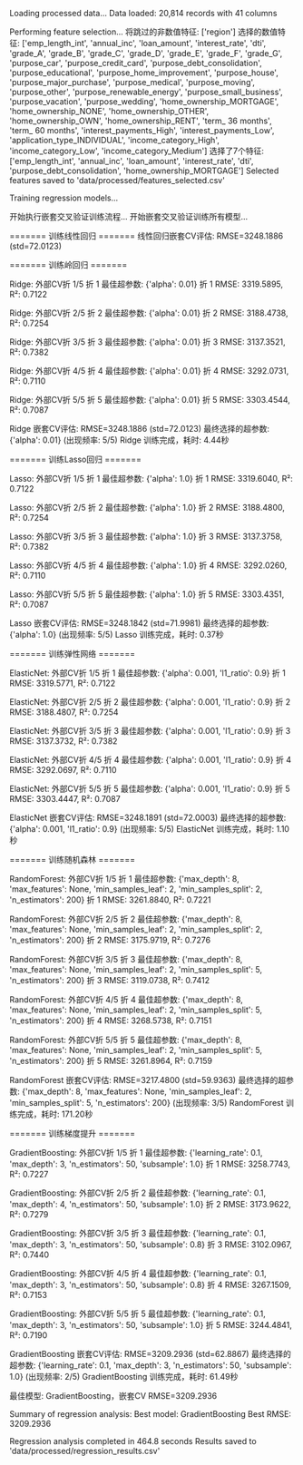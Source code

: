 Loading processed data...
Data loaded: 20,814 records with 41 columns

Performing feature selection...
将跳过的非数值特征: ['region']
选择的数值特征: ['emp_length_int', 'annual_inc', 'loan_amount', 'interest_rate', 'dti', 'grade_A', 'grade_B', 'grade_C', 'grade_D', 'grade_E', 'grade_F', 'grade_G', 'purpose_car', 'purpose_credit_card', 'purpose_debt_consolidation', 'purpose_educational', 'purpose_home_improvement', 'purpose_house', 'purpose_major_purchase', 'purpose_medical', 'purpose_moving', 'purpose_other', 'purpose_renewable_energy', 'purpose_small_business', 'purpose_vacation', 'purpose_wedding', 'home_ownership_MORTGAGE', 'home_ownership_NONE', 'home_ownership_OTHER', 'home_ownership_OWN', 'home_ownership_RENT', 'term_ 36 months', 'term_ 60 months', 'interest_payments_High', 'interest_payments_Low', 'application_type_INDIVIDUAL', 'income_category_High', 'income_category_Low', 'income_category_Medium']
选择了7个特征: ['emp_length_int', 'annual_inc', 'loan_amount', 'interest_rate', 'dti', 'purpose_debt_consolidation', 'home_ownership_MORTGAGE']
Selected features saved to 'data/processed/features_selected.csv'

Training regression models...

开始执行嵌套交叉验证训练流程...
开始嵌套交叉验证训练所有模型...

======= 训练线性回归 =======
线性回归嵌套CV评估: RMSE=3248.1886 (std=72.0123)

======= 训练岭回归 =======

Ridge: 外部CV折 1/5
折 1 最佳超参数: {'alpha': 0.01}
折 1 RMSE: 3319.5895, R²: 0.7122

Ridge: 外部CV折 2/5
折 2 最佳超参数: {'alpha': 0.01}
折 2 RMSE: 3188.4738, R²: 0.7254

Ridge: 外部CV折 3/5
折 3 最佳超参数: {'alpha': 0.01}
折 3 RMSE: 3137.3521, R²: 0.7382

Ridge: 外部CV折 4/5
折 4 最佳超参数: {'alpha': 0.01}
折 4 RMSE: 3292.0731, R²: 0.7110

Ridge: 外部CV折 5/5
折 5 最佳超参数: {'alpha': 0.01}
折 5 RMSE: 3303.4544, R²: 0.7087

Ridge 嵌套CV评估: RMSE=3248.1886 (std=72.0123)
最终选择的超参数: {'alpha': 0.01} (出现频率: 5/5)
Ridge 训练完成，耗时: 4.44秒

======= 训练Lasso回归 =======

Lasso: 外部CV折 1/5
折 1 最佳超参数: {'alpha': 1.0}
折 1 RMSE: 3319.6040, R²: 0.7122

Lasso: 外部CV折 2/5
折 2 最佳超参数: {'alpha': 1.0}
折 2 RMSE: 3188.4800, R²: 0.7254

Lasso: 外部CV折 3/5
折 3 最佳超参数: {'alpha': 1.0}
折 3 RMSE: 3137.3758, R²: 0.7382

Lasso: 外部CV折 4/5
折 4 最佳超参数: {'alpha': 1.0}
折 4 RMSE: 3292.0260, R²: 0.7110

Lasso: 外部CV折 5/5
折 5 最佳超参数: {'alpha': 1.0}
折 5 RMSE: 3303.4351, R²: 0.7087

Lasso 嵌套CV评估: RMSE=3248.1842 (std=71.9981)
最终选择的超参数: {'alpha': 1.0} (出现频率: 5/5)
Lasso 训练完成，耗时: 0.37秒

======= 训练弹性网络 =======

ElasticNet: 外部CV折 1/5
折 1 最佳超参数: {'alpha': 0.001, 'l1_ratio': 0.9}
折 1 RMSE: 3319.5771, R²: 0.7122

ElasticNet: 外部CV折 2/5
折 2 最佳超参数: {'alpha': 0.001, 'l1_ratio': 0.9}
折 2 RMSE: 3188.4807, R²: 0.7254

ElasticNet: 外部CV折 3/5
折 3 最佳超参数: {'alpha': 0.001, 'l1_ratio': 0.9}
折 3 RMSE: 3137.3732, R²: 0.7382

ElasticNet: 外部CV折 4/5
折 4 最佳超参数: {'alpha': 0.001, 'l1_ratio': 0.9}
折 4 RMSE: 3292.0697, R²: 0.7110

ElasticNet: 外部CV折 5/5
折 5 最佳超参数: {'alpha': 0.001, 'l1_ratio': 0.9}
折 5 RMSE: 3303.4447, R²: 0.7087

ElasticNet 嵌套CV评估: RMSE=3248.1891 (std=72.0003)
最终选择的超参数: {'alpha': 0.001, 'l1_ratio': 0.9} (出现频率: 5/5)
ElasticNet 训练完成，耗时: 1.10秒

======= 训练随机森林 =======

RandomForest: 外部CV折 1/5
折 1 最佳超参数: {'max_depth': 8, 'max_features': None, 'min_samples_leaf': 2, 'min_samples_split': 2, 'n_estimators': 200}
折 1 RMSE: 3261.8840, R²: 0.7221

RandomForest: 外部CV折 2/5
折 2 最佳超参数: {'max_depth': 8, 'max_features': None, 'min_samples_leaf': 2, 'min_samples_split': 2, 'n_estimators': 200}
折 2 RMSE: 3175.9719, R²: 0.7276

RandomForest: 外部CV折 3/5
折 3 最佳超参数: {'max_depth': 8, 'max_features': None, 'min_samples_leaf': 2, 'min_samples_split': 5, 'n_estimators': 200}
折 3 RMSE: 3119.0738, R²: 0.7412

RandomForest: 外部CV折 4/5
折 4 最佳超参数: {'max_depth': 8, 'max_features': None, 'min_samples_leaf': 2, 'min_samples_split': 5, 'n_estimators': 200}
折 4 RMSE: 3268.5738, R²: 0.7151

RandomForest: 外部CV折 5/5
折 5 最佳超参数: {'max_depth': 8, 'max_features': None, 'min_samples_leaf': 2, 'min_samples_split': 5, 'n_estimators': 200}
折 5 RMSE: 3261.8964, R²: 0.7159

RandomForest 嵌套CV评估: RMSE=3217.4800 (std=59.9363)
最终选择的超参数: {'max_depth': 8, 'max_features': None, 'min_samples_leaf': 2, 'min_samples_split': 5, 'n_estimators': 200} (出现频率: 3/5)
RandomForest 训练完成，耗时: 171.20秒

======= 训练梯度提升 =======

GradientBoosting: 外部CV折 1/5
折 1 最佳超参数: {'learning_rate': 0.1, 'max_depth': 3, 'n_estimators': 50, 'subsample': 1.0}
折 1 RMSE: 3258.7743, R²: 0.7227

GradientBoosting: 外部CV折 2/5
折 2 最佳超参数: {'learning_rate': 0.1, 'max_depth': 4, 'n_estimators': 50, 'subsample': 1.0}
折 2 RMSE: 3173.9622, R²: 0.7279

GradientBoosting: 外部CV折 3/5
折 3 最佳超参数: {'learning_rate': 0.1, 'max_depth': 3, 'n_estimators': 50, 'subsample': 0.8}
折 3 RMSE: 3102.0967, R²: 0.7440

GradientBoosting: 外部CV折 4/5
折 4 最佳超参数: {'learning_rate': 0.1, 'max_depth': 3, 'n_estimators': 50, 'subsample': 0.8}
折 4 RMSE: 3267.1509, R²: 0.7153

GradientBoosting: 外部CV折 5/5
折 5 最佳超参数: {'learning_rate': 0.1, 'max_depth': 3, 'n_estimators': 50, 'subsample': 1.0}
折 5 RMSE: 3244.4841, R²: 0.7190

GradientBoosting 嵌套CV评估: RMSE=3209.2936 (std=62.8867)
最终选择的超参数: {'learning_rate': 0.1, 'max_depth': 3, 'n_estimators': 50, 'subsample': 1.0} (出现频率: 2/5)
GradientBoosting 训练完成，耗时: 61.49秒

最佳模型: GradientBoosting，嵌套CV RMSE=3209.2936

Summary of regression analysis:
Best model: GradientBoosting
Best RMSE: 3209.2936

Regression analysis completed in 464.8 seconds
Results saved to 'data/processed/regression_results.csv'